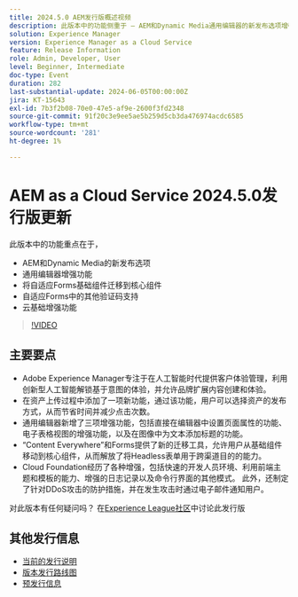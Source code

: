 ```yaml
---
title: 2024.5.0 AEM发行版概述视频
description: 此版本中的功能侧重于 — AEM和Dynamic Media通用编辑器的新发布选项增强将自适应Forms基础组件迁移到核心组件自适应Forms云基础增强功能中的其他Captcha支持
solution: Experience Manager
version: Experience Manager as a Cloud Service
feature: Release Information
role: Admin, Developer, User
level: Beginner, Intermediate
doc-type: Event
duration: 282
last-substantial-update: 2024-06-05T00:00:00Z
jira: KT-15643
exl-id: 7b3f2b08-70e0-47e5-af9e-2600f3fd2348
source-git-commit: 91f20c3e9ee5ae5b259d5cb3da476974acdc6585
workflow-type: tm+mt
source-wordcount: '281'
ht-degree: 1%

---
```


# AEM as a Cloud Service 2024.5.0发行版更新

此版本中的功能重点在于，

* AEM和Dynamic Media的新发布选项
* 通用编辑器增强功能
* 将自适应Forms基础组件迁移到核心组件
* 自适应Forms中的其他验证码支持
* 云基础增强功能

>[!VIDEO](https://video.tv.adobe.com/v/3429503/?learn=on)

## 主要要点

* Adobe Experience Manager专注于在人工智能时代提供客户体验管理，利用创新型人工智能解锁基于意图的体验，并允许品牌扩展内容创建和体验。
* 在资产上传过程中添加了一项新功能，通过该功能，用户可以选择资产的发布方式，从而节省时间并减少点击次数。
* 通用编辑器新增了三项增强功能，包括直接在编辑器中设置页面属性的功能、电子表格视图的增强功能，以及在图像中为文本添加标题的功能。
* “Content Everywhere”和Forms提供了新的迁移工具，允许用户从基础组件移动到核心组件，从而解放了将Headless表单用于跨渠道目的的能力。
* Cloud Foundation经历了各种增强，包括快速的开发人员环境、利用前端主题和模板的能力、增强的日志记录以及命令行界面的其他模式。 此外，还制定了针对DDoS攻击的防护措施，并在发生攻击时通过电子邮件通知用户。


对此版本有任何疑问吗？  在[Experience League社区](https://adobe.ly/44Ofo8H)中讨论此发行版

## 其他发行信息

* [当前的发行说明](https://experienceleague.adobe.com/docs/experience-manager-cloud-service/content/release-notes/home.html?lang=zh-Hans)
* [版本发行路线图](https://experienceleague.adobe.com/docs/experience-manager-release-information/aem-release-updates/update-releases-roadmap.html?lang=zh-Hans)
* [预发行信息](https://experienceleague.adobe.com/docs/experience-manager-cloud-service/content/release-notes/prerelease.html)
